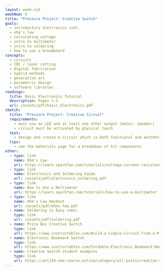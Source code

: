 ```yaml
---
layout: week.njk
weekNum: 8
title: "Pressure Project: Creative Switch"
goals:
  - introductory electronics cont.
  - ohm's law
  - calculating voltage
  - intro to multimeter
  - intro to soldering
  - how to use a breadboard
concepts:
  - circuits
  - CNC / laser cutting
  - digital fabrication
  - hybrid methods
  - generative art
  - parametric design
  - software libraries
readings:
  title: Basic Electronics Tutorial
  description: Pages 1-5
  url: /assets/pdf/basic_electronics.pdf
sketch:
  title: "Pressure Project: Creative Circuit"
  requirements:
    - must use an LED and at least one other output (motor, speaker)
    - circuit must be activated by physical touch
  text:
    - design and create a circuit which is both functional and aesthetically interesting.
  tips:
    - see the materials page for a breakdown of kit components
other:
  - type: link
    name: Ohm's Law
    url: https://learn.sparkfun.com/tutorials/voltage-current-resistance-and-ohms-law
  - type: link
    name: Electronics and Soldering Guide
    url: /assets/pdf/electronics_soldering.pdf
  - type: link
    name: How to Use a Multimeter
    url: https://learn.sparkfun.com/tutorials/how-to-use-a-multimeter
  - type: link
    name: Ohm's Law Handout
    url: /assets/pdf/ohms-law.pdf
  - name: Soldering is Easy comic
    type: link
    url: /assets/pdf/soldering.pdf
  - name: Pizza Box Creative Switch
    type: link
    url: https://www.instructables.com/Build-a-Simple-Circuit-from-a-Pizza-Box-No-Solder/
  - name: Electronic Bookmark Switch
    type: link
    url: https://www.instructables.com/Foldable-Electronic-Bookmark-Booklight/
  - name: Creative Switch student examples
    type: link
    url: https://art150.nma-course.online/category/all-posts/creative-switch/
---
```

